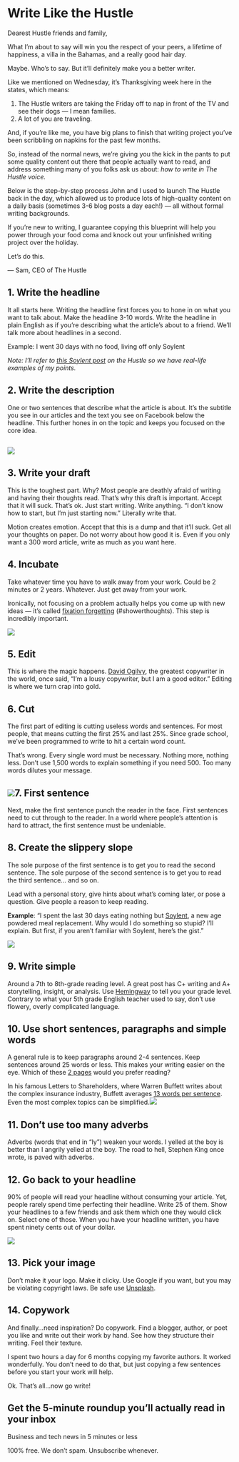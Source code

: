 # Write Like the Hustle

Dearest Hustle friends and family,

What I’m about to say will win you the respect of your peers, a lifetime of happiness, a villa in the Bahamas, and a really good hair day.

Maybe. Who’s to say. But it’ll definitely make you a better writer.

Like we mentioned on Wednesday, it’s Thanksgiving week here in the states, which means:

1.  The Hustle writers are taking the Friday off to nap in front of the TV and see their dogs — I mean families.
2.  A lot of you are traveling.

And, if you’re like me, you have big plans to finish that writing project you’ve been scribbling on napkins for the past few months.

So, instead of the normal news, we’re giving you the kick in the pants to put some quality content out there that people actually want to read, and address something many of you folks ask us about: _how to write in The Hustle voice._

Below is the step-by-step process John and I used to launch The Hustle back in the day, which allowed us to produce lots of high-quality content on a daily basis (sometimes 3-6 blog posts a day each!) — all without formal writing backgrounds.

If you’re new to writing, I guarantee copying this blueprint will help you power through your food coma and knock out your unfinished writing project over the holiday.

Let’s do this.

— Sam, CEO of The Hustle

## **1\. Write the headline**

It all starts here. Writing the headline first forces you to hone in on what you want to talk about. Make the headline 3-10 words. Write the headline in plain English as if you’re describing what the article’s about to a friend. We’ll talk more about headlines in a second.

Example: I went 30 days with no food, living off only Soylent

_Note: I’ll refer to_ [_this Soylent post_](https://thehustle.co/soylent-what-happened-when-i-went-30-days-without-food) _on the Hustle so we have real-life examples of my points._

## **2\. Write the description**

One or two sentences that describe what the article is about. It’s the subtitle you see in our articles and the text you see on Facebook below the headline. This further hones in on the topic and keeps you focused on the core idea.

## ![](http://thehustle.co/wp-content/uploads/2017/11/Copy_of_Con_Con_talk_-_Google_Slides.png)

## **3\. Write your draft**

This is the toughest part. Why? Most people are deathly afraid of writing and having their thoughts read. That’s why this draft is important. Accept that it will suck. That’s ok. Just start writing. Write anything. “I don’t know how to start, but I’m just starting now.” Literally write that.

Motion creates emotion. Accept that this is a dump and that it’ll suck. Get all your thoughts on paper. Do not worry about how good it is. Even if you only want a 300 word article, write as much as you want here.

## **4\. Incubate**

Take whatever time you have to walk away from your work. Could be 2 minutes or 2 years. Whatever. Just get away from your work.

Ironically, not focusing on a problem actually helps you come up with new ideas — it’s called [fixation forgetting](http://journals.sagepub.com/doi/abs/10.1177/0956797610379864?journalCode=pssa) (#showerthoughts). This step is incredibly important.

![](http://thehustle.co/wp-content/uploads/2017/11/Con_Con_talk_-_Google_Slides.png)

## **5\. Edit**

This is where the magic happens. [David Ogilvy](https://en.wikipedia.org/wiki/David_Ogilvy_(businessman)), the greatest copywriter in the world, once said, “I’m a lousy copywriter, but I am a good editor.” Editing is where we turn crap into gold.

## **6\. Cut**

The first part of editing is cutting useless words and sentences. For most people, that means cutting the first 25% and last 25%. Since grade school, we’ve been programmed to write to hit a certain word count.

That’s wrong. Every single word must be necessary. Nothing more, nothing less. Don’t use 1,500 words to explain something if you need 500. Too many words dilutes your message.

## ![](http://thehustle.co/wp-content/uploads/2017/11/Con_Con_talk_-_Google_Slides-1.png)**7\. First sentence**

Next, make the first sentence punch the reader in the face. First sentences need to cut through to the reader. In a world where people’s attention is hard to attract, the first sentence must be undeniable.

## **8\. Create the slippery slope**

The sole purpose of the first sentence is to get you to read the second sentence. The sole purpose of the second sentence is to get you to read the third sentence… and so on.

Lead with a personal story, give hints about what’s coming later, or pose a question. Give people a reason to keep reading.

**Example**: “I spent the last 30 days eating nothing but [Soylent](https://www.soylent.com/), a new age powdered meal replacement. Why would I do something so stupid? I’ll explain. But first, if you aren’t familiar with Soylent, here’s the gist.”

![](http://thehustle.co/wp-content/uploads/2017/11/Con_Con_talk_-_Google_Slides-2.png)

## **9\. Write simple**

Around a 7th to 8th-grade reading level. A great post has C+ writing and A+ storytelling, insight, or analysis. Use [Hemingway](http://www.hemingwayapp.com/) to tell you your grade level. Contrary to what your 5th grade English teacher used to say, don’t use flowery, overly complicated language.

## **10\. Use short sentences, paragraphs and simple words**

A general rule is to keep paragraphs around 2-4 sentences. Keep sentences around 25 words or less. This makes your writing easier on the eye. Which of these [2 pages](https://imgur.com/a/fJ7AR) would you prefer reading?

In his famous Letters to Shareholders, where Warren Buffett writes about the complex insurance industry, Buffett averages [13 words per sentence](https://www.managementtoday.co.uk/three-ways-write-warren-buffett/article/1334430). Even the most complex topics can be simplified.![](http://thehustle.co/wp-content/uploads/2017/11/Copy_of_Con_Con_talk_-_Google_Slides-1.png)

## **11\. Don’t use too many adverbs**

Adverbs (words that end in “ly”) weaken your words. I yelled at the boy is better than I angrily yelled at the boy. The road to hell, Stephen King once wrote, is paved with adverbs.

## **12\. Go back to your headline**

90% of people will read your headline without consuming your article. Yet, people rarely spend time perfecting their headline. Write 25 of them. Show your headlines to a few friends and ask them which one they would click on. Select one of those. When you have your headline written, you have spent ninety cents out of your dollar.

![](http://thehustle.co/wp-content/uploads/2017/11/Copy_of_Con_Con_talk_-_Google_Slides-2.png)

## **13\. Pick your image**

Don’t make it your logo. Make it clicky. Use Google if you want, but you may be violating copyright laws. Be safe use [Unsplash](https://unsplash.com/).

## **14\. Copywork**

And finally…need inspiration? Do copywork. Find a blogger, author, or poet you like and write out their work by hand. See how they structure their writing. Feel their texture.

I spent two hours a day for 6 months copying my favorite authors. It worked wonderfully. You don’t need to do that, but just copying a few sentences before you start your work will help.

Ok. That’s all…now go write!

## Get the 5-minute roundup you’ll actually read in your inbox

Business and tech news in 5 minutes or less

100% free. We don’t spam. Unsubscribe whenever.